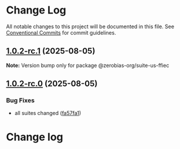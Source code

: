 # Change Log

All notable changes to this project will be documented in this file.
See [Conventional Commits](https://conventionalcommits.org) for commit guidelines.

## [1.0.2-rc.1](https://github.com/zerobias-org/suite/compare/@zerobias-org/suite-us-ffiec@1.0.2-rc.0...@zerobias-org/suite-us-ffiec@1.0.2-rc.1) (2025-08-05)

**Note:** Version bump only for package @zerobias-org/suite-us-ffiec





## [1.0.2-rc.0](https://github.com/zerobias-org/suite/compare/@zerobias-org/suite-us-ffiec@1.0.1...@zerobias-org/suite-us-ffiec@1.0.2-rc.0) (2025-08-05)


### Bug Fixes

* all suites changed ([fa57fa1](https://github.com/zerobias-org/suite/commit/fa57fa1af7628003297df46b2d7740fe95bd2666))





# Change log
